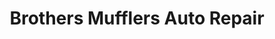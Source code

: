 ---
title: "Brothers Mufflers Auto Repair"
url: /aurora/brothers-mufflers-auto-repair/
shop: car repair
---